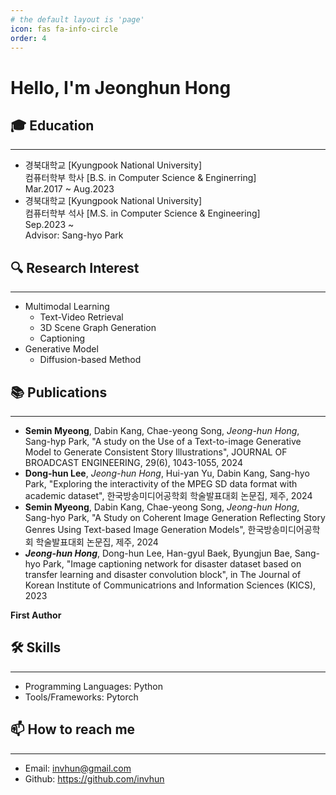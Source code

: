 ```yaml
---
# the default layout is 'page'
icon: fas fa-info-circle
order: 4
---
```


# Hello, I'm Jeonghun Hong
<!-- # Hello, I'm Jeonghun Hong 👋 -->

## 🎓 Education
* * *
- 경북대학교 [Kyungpook National University]<br>
  컴퓨터학부 학사 [B.S. in Computer Science & Enginerring]<br>
  Mar.2017 ~ Aug.2023
- 경북대학교 [Kyungpook National University]<br>
  컴퓨터학부 석사 [M.S. in Computer Science & Engineering]<br>
  Sep.2023 ~   
  Advisor: Sang-hyo Park

## 🔍 Research Interest
* * *
- Multimodal Learning
  - Text-Video Retrieval
  - 3D Scene Graph Generation
  - Captioning
- Generative Model
  - Diffusion-based Method

## 📚 Publications
* * *
- **Semin Myeong**, Dabin Kang, Chae-yeong Song, *Jeong-hun Hong*, Sang-hyp Park, "A study on the Use of a Text-to-image Generative Model to Generate Consistent Story Illustrations", JOURNAL OF BROADCAST ENGINEERING, 29(6), 1043-1055, 2024
- **Dong-hun Lee**, *Jeong-hun Hong*, Hui-yan Yu, Dabin Kang, Sang-hyo Park, "Exploring the interactivity of the MPEG SD data format with academic dataset", 한국방송미디어공학회 학술발표대회 논문집, 제주, 2024
- **Semin Myeong**, Dabin Kang, Chae-yeong Song, *Jeong-hun Hong*, Sang-hyo Park, "A Study on Coherent Image Generation Reflecting Story Genres Using Text-based Image Generation Models", 한국방송미디어공학회 학술발표대회 논문집, 제주, 2024
- ***Jeong-hun Hong***, Dong-hun Lee, Han-gyul Baek, Byungjun Bae, Sang-hyo Park, "Image captioning network for disaster dataset based on transfer learning and disaster convolution block", in The Journal of Korean Institute of Communicatrions and Information Sciences (KICS), 2023 

**First Author**

## 🛠 Skills
* * *
- Programming Languages: Python
- Tools/Frameworks: Pytorch

## 📫 How to reach me
* * *
- Email: invhun@gmail.com
- Github: https://github.com/invhun
<!-- - Google Scholar: https://scholar.google.com/citations?user=sPIUOpIAAAAJ&hl=ko -->

<!-- ## 💼 Work Experience
- [Job Title], [Company], [Start Date - End Date]
  - [Brief Description of Your Role and Achievements] -->

<!-- ## 📚 Certifications
- [Certification Name], [Issuing Organization], [Year] -->